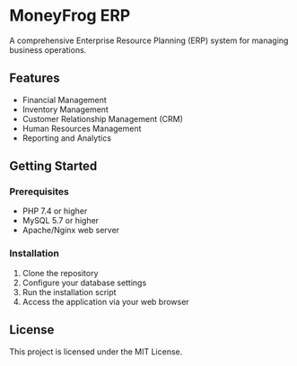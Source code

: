 # MoneyFrog ERP

A comprehensive Enterprise Resource Planning (ERP) system for managing business operations.

## Features

- Financial Management
- Inventory Management
- Customer Relationship Management (CRM)
- Human Resources Management
- Reporting and Analytics

## Getting Started

### Prerequisites

- PHP 7.4 or higher
- MySQL 5.7 or higher
- Apache/Nginx web server

### Installation

1. Clone the repository
2. Configure your database settings
3. Run the installation script
4. Access the application via your web browser

## License

This project is licensed under the MIT License.